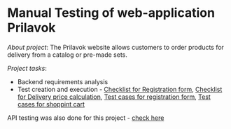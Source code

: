 # Manual Testing of web-application Prilavok
*About project*: The Prilavok website allows customers to order products for delivery from a catalog or pre-made sets.  

*Project tasks*:  

* Backend requirements analysis  
* Test creation and execution - [Checklist for Registration form](https://github.com/aglebkina/web-app-Prilavok/blob/9dc97cc0274d49bcf42a23bedb6ee9cf51a86c9d/Checklist%20for%20Registration%20Form%20Prilavok.pdf), [Checklist for Delivery price calculation](https://github.com/aglebkina/web-app-Prilavok/blob/9dc97cc0274d49bcf42a23bedb6ee9cf51a86c9d/Checklist%20for%20calculation%20delivery%20price.pdf), [Test cases for registration form](https://github.com/aglebkina/web-app-Prilavok/blob/9dc97cc0274d49bcf42a23bedb6ee9cf51a86c9d/Test%20cases%20for%20Registration%20form%20Prilavok.pdf), [Test cases for shoppint cart](https://github.com/aglebkina/web-app-Prilavok/blob/9dc97cc0274d49bcf42a23bedb6ee9cf51a86c9d/Test%20cases%20for%20shopping%20cart%20Prilavok.pdf) 

API testing was also done for this project - [check here](https://github.com/aglebkina/Project-4-API-testing-Yandex.Prilavok)
